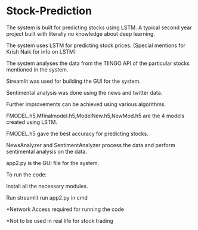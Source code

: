# Stock-Prediction
The system is built for predicting stocks using LSTM. A typical second year project built with literally no knowledge about deep learning.

The system uses LSTM  for predicting stock prices. (Special mentions for Krish Naik for info on LSTM)

The system analyses the data from the TIINGO API of the particular stocks mentioned in the system.

Streamlit was used for building the GUI for the system.

Sentimental analysis was done using the news and twitter data.

Further improvements can be achieved using various algorithms.

FMODEL.h5,Mfinalmodel.h5,ModelNew.h5,NewMod.h5 are the 4 models created using LSTM.

FMODEL.h5 gave the best accuracy for predicting stocks.

NewsAnalyzer and SentimentAnalyzer process the data and perform sentimental analysis on the data.

app2.py is the GUI file for the system.

To run the code:

Install all the necessary modules.

Run streamlit run app2.py in cmd

*Network Access required for running the code

*Not to be used in real life for stock trading
